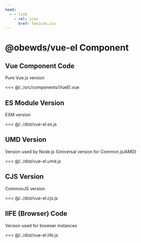 ```yaml
---
head:
  - - link
    - rel: icon
      href: favicon.ico
---
```





# @obewds/vue-el Component




## Vue Component Code

Pure Vue.js version

<<< @/../src/components/VueEl.vue




## ES Module Version

ESM version

<<< @/../dist/vue-el.es.js




## UMD Version

Version used by Node.js (Universal version for Common.js/AMD)

<<< @/../dist/vue-el.umd.js




## CJS Version

CommonJS version

<<< @/../dist/vue-el.cjs.js




## IIFE (Browser) Code

Version used for browser instances

<<< @/../dist/vue-el.iife.js

